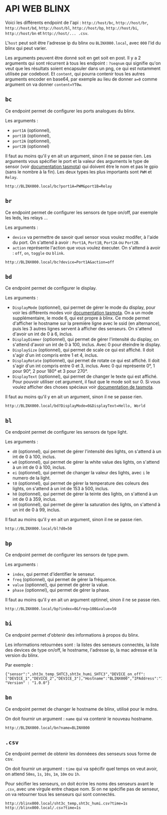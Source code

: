 # API WEB BLINX

Voici les différents endpoint de l'api : `http://host/bc`, `http://host/br`, `http://host/bd`, `http://host/bl`, `http://host/bp`, `http://host/bi`, `http://host/bn` et `http://host/... .csv`.

L'`host` peut soit être l'adresse ip du blinx ou `BLINX000.local`, avec `000` l'id du blinx qui peut varier.

Les arguments peuvent être donné soit en get soit en post. Il y a 2 arguments qui sont récurrent à tous les endpoint : `?seqnum` qui signifie qu'on veut que les résultats soient encapsuler dans un png, ce qui est notamment utilisée par codeboot. Et `content`, qui pourra contenir tous les autres arguments encoder en base64, par exemple au lieu de donner `a=0` comme argument on va donner `content=YT0w`.

## `bc`

Ce endpoint permet de configurer les ports analogues du blinx.

Les arguments :

- `port1A` (optionnel),
- `port1B` (optionnel),
- `port2A` (optionnel),
- `port2B` (optionnel)

Il faut au moins qu'il y en ait un argument, sinon il ne se passe rien.
Les arguments vous spécifier le port et la valeur des arguments le type de sensor (voir [documentation tasmota](https://tasmota.github.io/docs/Components-old/#gpio-conversion)) qui doivent être le nom et pas le gpio (sans le nombre à la fin). Les deux types les plus importants sont `PWM` et `Relay`.

```
http://BLINX000.local/bc?port1A=PWM&port1B=Relay
```

## `br`

Ce endpoint permet de configurer les sensors de type on/off, par exemple les leds, les relays ...

Les arguments :

- `device` va permettre de savoir quel sensor vous voulez modifer, à l'aide du port. On s'attend à avoir : `Port1A`, `Port1B`, `Port2A` ou `Port2B`.
- `action` représente l'action que vous voulez éxecuter. On s'attend à avoir : `off`, `on`, `toggle` ou `blink`.

```
http://BLINX000.local/bc?device=Port1A&action=off
```

## `bd`

Ce endpoint permet de configurer le display.

Les arguments :

- `DisplayMode` (optionnel), qui permet de gérer le mode du display, pour voir les différents modes voir [documentation tasmota](https://tasmota.github.io/docs/Displays/#displaymode). On a un mode supplémentaire, le mode 6, qui est propre à blinx. Ce mode permet d'afficher le hostname sur la première ligne avec le ssid (en alternance), puis les 3 autres lignes servent à afficher des senseurs. On s'attend d'avoir un int de 0 à 6, inclus.
- `DisplayDimmer` (optionnel), qui permet de gérer l'intensité du display, on s'attend d'avoir un int de 0 à 100, inclus. Avec 0 pour éteindre le display.
- `DisplaySize` (optionnel), qui permet de scale ce qui est affiché. Il doit s'agir d'un int compris entre 1 et 4, inclus.
- `DisplayRotate` (optionnel), qui permet de rotate ce qui est affiché. Il doit s'agir d'un int compris entre 0 et 3, inclus. Avec 0 qui représente 0°, 1 pour 90°, 2 pour 180° et 3 pour 270°.
- `DisplayText` (optionnel), qui permet de changer le texte qui est affiché. Pour pouvoir utiliser cet argument, il faut que le mode soit sur 0. Si vous voulez afficher des choses spéciaux voir [documentation de tasmota](https://tasmota.github.io/docs/Displays/#displaytext).

Il faut au moins qu'il y en ait un argument, sinon il ne se passe rien.

```
http://BLINX000.local/bd?DisplayMode=0&DisplayText=Hello, World
```

## `bl`

Ce endpoint permet de configurer les sensors de type light.

Les arguments :

- `d0` (optionnel), qui permet de gérer l'intensité des lights, on s'attend à un int de 0 à 100, inclus.
- `w0` (optionnel), qui permet de gérer la white value des lights, on s'attend à un int de 0 à 100, inclus.
- `ei` (optionnel), qui permet de changer la valeur des lights, avec `i` le numero de la light.
- `t0` (optionnel), qui permet de gérer la temperature des coleurs des lights, on s'attend à un int de 153 à 500, inclus.
- `h0` (optionnel), qui permet de gérer la teinte des lights, on s'attend à un int de 0 à 359, inclus.
- `n0` (optionnel), qui permet de gérer la saturation des lights, on s'attend à un int de 0 à 99, inclus.

Il faut au moins qu'il y en ait un argument, sinon il ne se passe rien.

```
http://BLINX000.local/bl?d0=50
```

## `bp`

Ce endpoint permet de configurer les sensors de type pwm.

Les arguments :

- `index`, qui permet d'identifier le senseur.
- `freq` (optionnel), qui permet de gérer la fréquence.
- `value` (optionnel), qui permet de gérer la value.
- `phase` (optionnel), qui permet de gérer la phase.

Il faut au moins qu'il y en ait un argument optinnel, sinon il ne se passe rien.

```
http://BLINX000.local/bp?index=0&freq=100&value=50
```

## `bi`

Ce endpoint permet d'obtenir des informations à propos du blinx.

Les informations retournées sont : la listes des senseurs connectés, la liste des devices de type on/off, le hostname, l'adresse ip, la mac adresse et la version du blinx.

Par exemple :
```
{"sensor":",sht3x_temp_SHTC3,sht3x_humi_SHTC3","DEVICE_on_off":["DEVICE_1","DEVICE_2","DEVICE_3"],"Hostname":"BLINX000","IPAddress":"192.168.0.10","Mac":"..:..:..:..:..:..", "Version" : "1.0.0"}
```

## `bn`

Ce endpoint permet de changer le hostname de blinx, utilisé pour le mdns.

On doit fournir un argument : `name` qui va contenir le nouveau hostname.

```
http://BLINX000.local/bn?name=BLINX000
```

## `.csv`

Ce endpoint permet de obtenir les donnéees des senseurs sous forme de csv.

On doit fournir un argument : `time` qui va spécifir quel temps on veut avoir, on attend `50ms`, `1s`, `10s`, `1m`, `10m` ou `1h`.

Pour sécifier les senseurs, on doit écrire les noms des senseurs avant le `.csv`, avec une virgule entre chaque nom.
Si on ne spécifie pas de senseur, on va retourner tous les senseurs qui sont connectés.

```
http://blinx000.local/sht3c_temp,sht3c_humi.csv?time=1s
http://blinx000.local/.csv?time=1s
```

